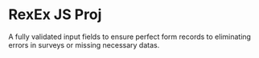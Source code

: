 # RexEx JS Proj

A fully validated input fields to ensure perfect form records to eliminating errors in surveys or missing necessary datas.
